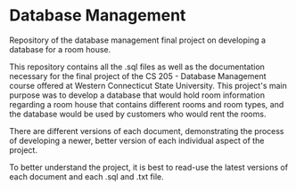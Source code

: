 # Database Management
Repository of the database management final project on developing a database for a room house.

This repository contains all the .sql files as well as the documentation necessary for the final project of the CS 205 - Database Management course offered at Western Connecticut State University. This project's main purpose was to develop a database that would hold room information regarding a room house that contains different rooms and room types, and the database would be used by customers who would rent the rooms.

There are different versions of each document, demonstrating the process of developing a newer, better version of each individual aspect of the project.

To better understand the project, it is best to read-use the latest versions of each document and each .sql and .txt file.
